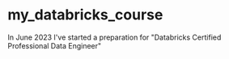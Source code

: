 # my_databricks_course
In June 2023 I've started a preparation for "Databricks Certified Professional Data Engineer"
